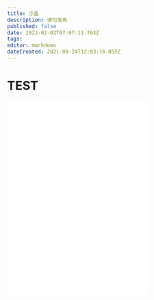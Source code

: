```yaml
---
title: 沙盒
description: 请勿发布
published: false
date: 2022-02-02T07:07:11.763Z
tags: 
editor: markdown
dateCreated: 2021-08-24T12:03:16.055Z
---
```


# TEST

<iframe frameborder="no" border="0" marginwidth="0" marginheight="0" width=330 height=450 src="//scdn.thestarsetsociety.cn/Temp/example.html"></iframe>

